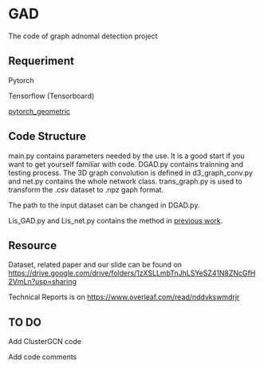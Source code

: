 # GAD
 The code of graph adnomal detection project

## Requeriment

Pytorch

Tensorflow (Tensorboard)

[pytorch_geometric](https://github.com/rusty1s/pytorch_geometric)

## Code Structure

main.py contains parameters needed by the use. It is a good start if you want to get yourself familiar with code. DGAD.py contains trainning and testing process. The 3D graph convolution is defined in d3_graph_conv.py and net.py contains the whole network class. trans_graph.py is used to transform the .csv dataset to .npz gaph format.

The path to the input dataset can be changed in DGAD.py.

Lis_GAD.py and Lis_net.py contains the method in [previous work](http://www.public.asu.edu/~jundongl/paper/SDM19_DOMINANT.pdf).

## Resource

Dataset, related paper and our slide can be found on https://drive.google.com/drive/folders/1zXSLLmbTnJhLSYeSZ41N8ZNcGfH2VmLn?usp=sharing

Technical Reports is on https://www.overleaf.com/read/nddvkswmdrjr

## TO DO
Add ClusterGCN code

Add code comments
